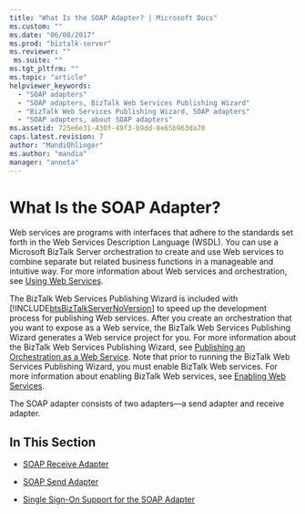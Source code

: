 ```yaml
---
title: "What Is the SOAP Adapter? | Microsoft Docs"
ms.custom: ""
ms.date: "06/08/2017"
ms.prod: "biztalk-server"
ms.reviewer: ""
 ms.suite: ""
ms.tgt_pltfrm: ""
ms.topic: "article"
helpviewer_keywords: 
  - "SOAP adapters"
  - "SOAP adapters, BizTalk Web Services Publishing Wizard"
  - "BizTalk Web Services Publishing Wizard, SOAP adapters"
  - "SOAP adapters, about SOAP adapters"
ms.assetid: 725e6e31-430f-49f3-b9dd-8e65b963da70
caps.latest.revision: 7
author: "MandiOhlinger"
ms.author: "mandia"
manager: "anneta"
---
```

# What Is the SOAP Adapter?
Web services are programs with interfaces that adhere to the standards set forth in the Web Services Description Language (WSDL). You can use a Microsoft BizTalk Server orchestration to create and use Web services to combine separate but related business functions in a manageable and intuitive way. For more information about Web services and orchestration, see [Using Web Services](../core/using-web-services.md).  
  
 The BizTalk Web Services Publishing Wizard is included with [!INCLUDE[btsBizTalkServerNoVersion](../includes/btsbiztalkservernoversion-md.md)] to speed up the development process for publishing Web services. After you create an orchestration that you want to expose as a Web service, the BizTalk Web Services Publishing Wizard generates a Web service project for you. For more information about the BizTalk Web Services Publishing Wizard, see [Publishing an Orchestration as a Web Service](../core/publishing-an-orchestration-as-a-web-service.md). Note that prior to running the BizTalk Web Services Publishing Wizard, you must enable BizTalk Web services. For more information about enabling BizTalk Web services, see [Enabling Web Services](../core/enabling-web-services.md).  
  
 The SOAP adapter consists of two adapters—a send adapter and receive adapter.  
  
## In This Section  
  
-   [SOAP Receive Adapter](../core/soap-receive-adapter.md)  
  
-   [SOAP Send Adapter](../core/soap-send-adapter.md)  
  
-   [Single Sign-On Support for the SOAP Adapter](../core/single-sign-on-support-for-the-soap-adapter.md)